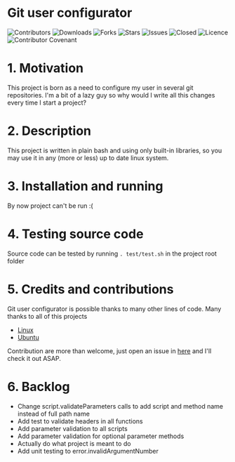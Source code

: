 # Git user configurator

![Contributors](https://img.shields.io/github/contributors/tpalanques/git-user-configurator?style=plastic)
![Downloads](https://img.shields.io/github/downloads/tpalanques/git-user-configurator/total)
![Forks](https://img.shields.io/github/forks/tpalanques/git-user-configurator)
![Stars](https://img.shields.io/github/stars/tpalanques/git-user-configurator)
![Issues](https://img.shields.io/github/issues/tpalanques/git-user-configurator)
![Closed](https://img.shields.io/github/issues-closed-raw/tpalanques/git-user-configurator)
![Licence](https://img.shields.io/github/license/tpalanques/git-user-configurator)
![Contributor Covenant](https://img.shields.io/badge/Contributor%20Covenant-2.1-4baaaa.svg)

# 1. Motivation
This project is born as a need to configure my user in several git repositories.
I'm a bit of a lazy guy so why would I write all this changes every time I start
a project?

# 2. Description
This project is written in plain bash and using only built-in libraries, so you
may use it in any (more or less) up to date linux system.

# 3. Installation and running
By now project can't be run :(

# 4. Testing source code
Source code can be tested by running `. test/test.sh` in the project root folder

# 5. Credits and contributions
Git user configurator is possible thanks to many other lines of code. 
Many thanks to all of this projects
+ [Linux](https://www.linux.org/)
+ [Ubuntu](https://ubuntu.com/)

Contribution are more than welcome, just open an issue in [here](https://github.com/tpalanques/git-user-configurator/issues/new/choose)
and I'll check it out ASAP.

# 6. Backlog
* Change script.validateParameters calls to add script and method name instead of full path name 
* Add test to validate headers in all functions
* Add parameter validation to all scripts
* Add parameter validation for optional parameter methods
* Actually do what project is meant to do
* Add unit testing to error.invalidArgumentNumber
